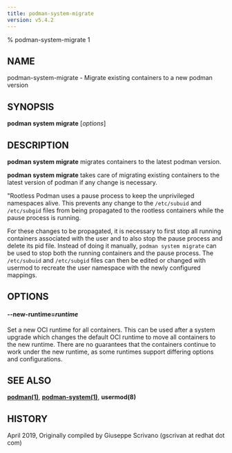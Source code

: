 ```yaml
---
title: podman-system-migrate
version: v5.4.2
---
```


% podman-system-migrate 1

## NAME
podman\-system\-migrate - Migrate existing containers to a new podman version

## SYNOPSIS
**podman system migrate** [*options*]

## DESCRIPTION
**podman system migrate** migrates containers to the latest podman version.

**podman system migrate** takes care of migrating existing containers to the latest version of podman if any change is necessary.

"Rootless Podman uses a pause process to keep the unprivileged
namespaces alive. This prevents any change to the `/etc/subuid` and
`/etc/subgid` files from being propagated to the rootless containers
while the pause process is running.

For these changes to be propagated, it is necessary to first stop all
running containers associated with the user and to also stop the pause
process and delete its pid file.  Instead of doing it manually, `podman
system migrate` can be used to stop both the running containers and the
pause process. The `/etc/subuid` and `/etc/subgid` files can then be
edited or changed with usermod to recreate the user namespace with the
newly configured mappings.

## OPTIONS

#### **--new-runtime**=*runtime*

Set a new OCI runtime for all containers.
This can be used after a system upgrade which changes the default OCI runtime to move all containers to the new runtime.
There are no guarantees that the containers continue to work under the new runtime, as some runtimes support differing options and configurations.

## SEE ALSO
**[podman(1)](podman.1.md)**, **[podman-system(1)](podman-system.1.md)**, **usermod(8)**

## HISTORY
April 2019, Originally compiled by Giuseppe Scrivano (gscrivan at redhat dot com)
